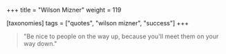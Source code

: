 +++
title = "Wilson Mizner"
weight = 119

[taxonomies]
tags = ["quotes", "wilson mizner", "success"]
+++

> "Be nice to people on the way up, because you'll meet them on your way
> down."
